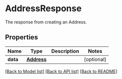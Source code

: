 # AddressResponse

The response from creating an Address.
## Properties
Name | Type | Description | Notes
------------ | ------------- | ------------- | -------------
**data** | [**Address**](Address.md) |  | [optional] 

[[Back to Model list]](../README.md#documentation-for-models) [[Back to API list]](../README.md#documentation-for-api-endpoints) [[Back to README]](../README.md)


